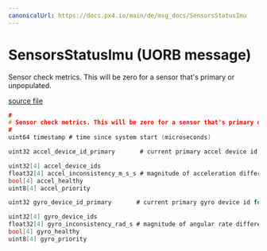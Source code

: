 ```yaml
---
canonicalUrl: https://docs.px4.io/main/de/msg_docs/SensorsStatusImu
---
```


# SensorsStatusImu (UORB message)

Sensor check metrics. This will be zero for a sensor that's primary or unpopulated.

[source file](https://github.com/PX4/PX4-Autopilot/blob/release/1.14/msg/SensorsStatusImu.msg)

```c
#
# Sensor check metrics. This will be zero for a sensor that's primary or unpopulated.
#
uint64 timestamp # time since system start (microseconds)

uint32 accel_device_id_primary       # current primary accel device id for reference

uint32[4] accel_device_ids
float32[4] accel_inconsistency_m_s_s # magnitude of acceleration difference between IMU instance and mean in m/s^2.
bool[4] accel_healthy
uint8[4] accel_priority

uint32 gyro_device_id_primary       # current primary gyro device id for reference

uint32[4] gyro_device_ids
float32[4] gyro_inconsistency_rad_s # magnitude of angular rate difference between IMU instance and mean in (rad/s).
bool[4] gyro_healthy
uint8[4] gyro_priority

```
